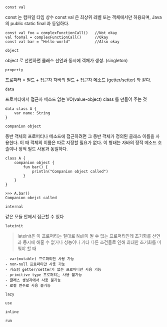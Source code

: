 `const val`

const 는 컴파일 타임 상수
const val 은 최상위 레벨 또는 객체에서만 허용되며, Java의 public static final 과 동일하다.

```
const val foo = complexFunctionCall()   //Not okay
val fooVal = complexFunctionCall()      //Okay
const val bar = "Hello world"           //Also okay
```

`object`

object 로 선언하면 클래스 선언과 동시에 객체가 생성. (singleton)

`property`

프로피터 = 필드 + 접근자
자바의 필드 + 접근자 메소드 (getter/setter) 와 같다.

`data`

프로퍼티에서 접근자 메소드 없는 VO(value-object) class 를  만들어 주는 것
```
data class A {
    var name: String
}
```

`companion object`

동반 객체의 프로퍼티나 메소드에 접근하려면 그 동반 객체가 정의된 클래스 이름을 사용한다.
이 때 객체의 이름은 따로 지정할 필요가 없다. 이 형태는 자바의 정적 메소드 호출이나 정적 필드 사용과 동일하다.

```
class A {
    companion object {
        fun bar() {
            println("Companion object called")
        }
    }
}

>>> A.bar()
Companion obejct called
```

`internal`

같은 모듈 안에서 접근할 수 있다

`lateinit`

>lateinit은 이 프로퍼티는 절대로 Null이 될 수 없는 프로퍼티인데 초기화를 선언과 동시에 해줄 수 없거나 성능이나 기타 다른 조건들로 인해 최대한 초기화를 미뤄야 할 때

```
- var(mutable) 프로퍼티만 사용 가능
- non-null 프로퍼티만 사용 가능
- 커스텀 getter/setter가 없는 프로퍼티만 사용 가능
- primitive type 프로퍼티는 사용 불가능
- 클래스 생성자에서 사용 불가능
- 로컬 변수로 사용 불가능
```

`lazy`

`use`

`inline`

`run`
